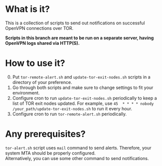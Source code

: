 # What is it?
This is a collection of scripts to send out notifications on successful OpenVPN connections over TOR.

**Scripts in this branch are meant to be run on a separate server, having OpenVPN logs shared via HTTP(S).**

# How to use it?
0. Put `tor-remote-alert.sh` and `update-tor-exit-nodes.sh` scripts in a directory of your preference.
0. Go through both scripts and make sure to change settings to fit your environment.
0. Configure cron to run `update-tor-exit-nodes.sh` periodically to keep a list of TOR exit nodes updated. For example, use `45  * * * * nobody /your_path/update-tor-exit-nodes.sh` to run it every hour.
0. Configure cron to run `tor-remote-alert.sh` periodically.

# Any prerequisites?
`tor-alert.sh` script uses `mail` command to send alerts. Therefore, your system MTA should be properly configured.  
Alternatively, you can use some other command to send notifications.

